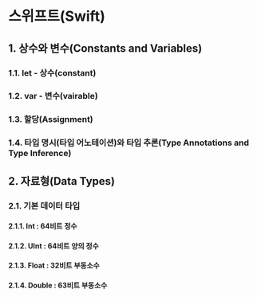 # 스위프트(Swift)

## 1. 상수와 변수(Constants and Variables)
### 1.1. let - 상수(constant)
### 1.2. var - 변수(vairable)
### 1.3. 할당(Assignment)
### 1.4. 타입 명시(타입 어노테이션)와 타입 추론(Type Annotations and Type Inference)

## 2. 자료형(Data Types)
### 2.1. 기본 데이터 타입
#### 2.1.1. Int : 64비트 정수
#### 2.1.2. UInt : 64비트 양의 정수
#### 2.1.3. Float : 32비트 부동소수
#### 2.1.4. Double : 63비트 부동소수
